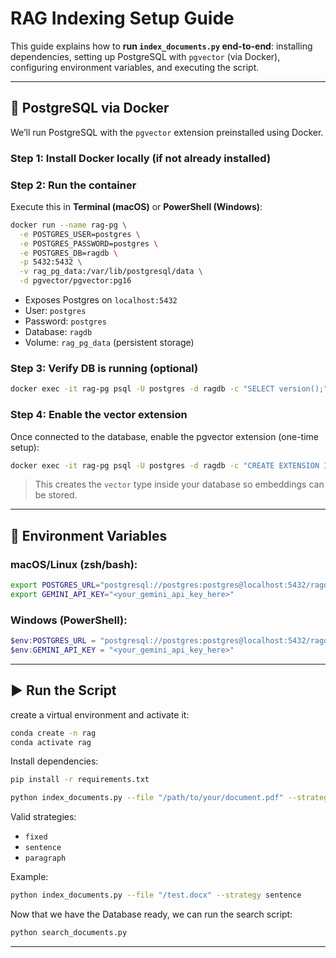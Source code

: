# RAG Indexing Setup Guide

This guide explains how to **run `index_documents.py` end-to-end**: installing dependencies, setting up PostgreSQL with `pgvector` (via Docker), configuring environment variables, and executing the script.

---

## 🐘 PostgreSQL via Docker

We’ll run PostgreSQL with the `pgvector` extension preinstalled using Docker.

### Step 1: Install Docker locally (if not already installed)

### Step 2: Run the container
Execute this in **Terminal (macOS)** or **PowerShell (Windows)**:

```bash
docker run --name rag-pg \
  -e POSTGRES_USER=postgres \
  -e POSTGRES_PASSWORD=postgres \
  -e POSTGRES_DB=ragdb \
  -p 5432:5432 \
  -v rag_pg_data:/var/lib/postgresql/data \
  -d pgvector/pgvector:pg16
```

- Exposes Postgres on `localhost:5432`
- User: `postgres`
- Password: `postgres`
- Database: `ragdb`
- Volume: `rag_pg_data` (persistent storage)


### Step 3: Verify DB is running (optional)
```bash
docker exec -it rag-pg psql -U postgres -d ragdb -c "SELECT version();"
```

### Step 4: Enable the vector extension
Once connected to the database, enable the pgvector extension (one-time setup):

```bash
docker exec -it rag-pg psql -U postgres -d ragdb -c "CREATE EXTENSION IF NOT EXISTS vector;"
```

> This creates the `vector` type inside your database so embeddings can be stored.

---

## 🔑 Environment Variables

### macOS/Linux (zsh/bash):
```bash
export POSTGRES_URL="postgresql://postgres:postgres@localhost:5432/ragdb"
export GEMINI_API_KEY="<your_gemini_api_key_here>"
```

### Windows (PowerShell):
```powershell
$env:POSTGRES_URL = "postgresql://postgres:postgres@localhost:5432/ragdb"
$env:GEMINI_API_KEY = "<your_gemini_api_key_here>"
```

---

## ▶️ Run the Script

create a virtual environment and activate it:

```bash
conda create -n rag
conda activate rag
```

Install dependencies:

```bash
pip install -r requirements.txt
```

```bash
python index_documents.py --file "/path/to/your/document.pdf" --strategy fixed
```

Valid strategies:
- `fixed`
- `sentence`
- `paragraph`

Example:
```bash
python index_documents.py --file "/test.docx" --strategy sentence
```

Now that we have the Database ready, we can run the search script:

```bash
python search_documents.py
```
---